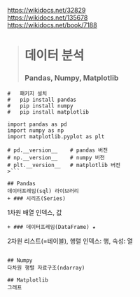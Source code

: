 https://wikidocs.net/32829 <br>
https://wikidocs.net/135678 <br>
https://wikidocs.net/book/7188
># 데이터 분석
>### Pandas, Numpy, Matplotlib
```
#   패키지 설치
#   pip install pandas
#   pip install numpy
#   pip install matplotlib

import pandas as pd
import numpy as np
import matplotlib.pyplot as plt

# pd.__version__    # pandas 버전
# np.__version__    # numpy 버전
# plt.__version__   # matplotlib 버전
>```

## Pandas
데이터프레임(sql) 라이브러리
+ ### 시리즈(Series)
  ```
  1차원 배열
  인덱스, 값
  ```
+ ### 데이터프레임(DataFrame) ★
  ```
  2차원 리스트(=테이블), 행렬
  인덱스: 행, 속성: 열
  ```

## Numpy
다차원 행렬 자료구조(ndarray)

## Matplotlib
그래프
